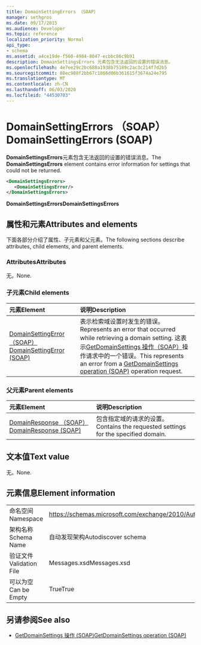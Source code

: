 ```yaml
---
title: DomainSettingErrors （SOAP）
manager: sethgros
ms.date: 09/17/2015
ms.audience: Developer
ms.topic: reference
localization_priority: Normal
api_type:
- schema
ms.assetid: a4ce19de-f560-4984-8047-ecbbc86c9b91
description: DomainSettingsErrors 元素包含无法返回的设置的错误消息。
ms.openlocfilehash: 4e7ee29c2bc680a1938b75189c2ac3c214f7d2b5
ms.sourcegitcommit: 88ec988f2bb67c1866d06b361615f3674a24e795
ms.translationtype: MT
ms.contentlocale: zh-CN
ms.lasthandoff: 06/03/2020
ms.locfileid: "44530703"
---
```

# <a name="domainsettingerrors-soap"></a><span data-ttu-id="c2632-103">DomainSettingErrors （SOAP）</span><span class="sxs-lookup"><span data-stu-id="c2632-103">DomainSettingErrors (SOAP)</span></span>

<span data-ttu-id="c2632-104">**DomainSettingsErrors**元素包含无法返回的设置的错误消息。</span><span class="sxs-lookup"><span data-stu-id="c2632-104">The **DomainSettingsErrors** element contains error information for settings that could not be returned.</span></span> 
  
```XML
<DomainSettingsErrors>
   <DomainSettingsError/>
</DomainSettingsErrors>
```

 <span data-ttu-id="c2632-105">**DomainSettingsErrors**</span><span class="sxs-lookup"><span data-stu-id="c2632-105">**DomainSettingsErrors**</span></span>
## <a name="attributes-and-elements"></a><span data-ttu-id="c2632-106">属性和元素</span><span class="sxs-lookup"><span data-stu-id="c2632-106">Attributes and elements</span></span>

<span data-ttu-id="c2632-107">下面各部分介绍了属性、子元素和父元素。</span><span class="sxs-lookup"><span data-stu-id="c2632-107">The following sections describe attributes, child elements, and parent elements.</span></span>
  
### <a name="attributes"></a><span data-ttu-id="c2632-108">Attributes</span><span class="sxs-lookup"><span data-stu-id="c2632-108">Attributes</span></span>

<span data-ttu-id="c2632-109">无。</span><span class="sxs-lookup"><span data-stu-id="c2632-109">None.</span></span>
  
### <a name="child-elements"></a><span data-ttu-id="c2632-110">子元素</span><span class="sxs-lookup"><span data-stu-id="c2632-110">Child elements</span></span>

|<span data-ttu-id="c2632-111">**元素**</span><span class="sxs-lookup"><span data-stu-id="c2632-111">**Element**</span></span>|<span data-ttu-id="c2632-112">**说明**</span><span class="sxs-lookup"><span data-stu-id="c2632-112">**Description**</span></span>|
|:-----|:-----|
|[<span data-ttu-id="c2632-113">DomainSettingError （SOAP）</span><span class="sxs-lookup"><span data-stu-id="c2632-113">DomainSettingError (SOAP)</span></span>](domainsettingerror-soap.md) <br/> |<span data-ttu-id="c2632-114">表示检索域设置时发生的错误。</span><span class="sxs-lookup"><span data-stu-id="c2632-114">Represents an error that occurred while retrieving a domain setting.</span></span> <span data-ttu-id="c2632-115">这表示[GetDomainSettings 操作（SOAP）](getdomainsettings-operation-soap.md)操作请求中的一个错误。</span><span class="sxs-lookup"><span data-stu-id="c2632-115">This represents an error from a [GetDomainSettings operation (SOAP)](getdomainsettings-operation-soap.md) operation request.</span></span>  <br/> |
   
### <a name="parent-elements"></a><span data-ttu-id="c2632-116">父元素</span><span class="sxs-lookup"><span data-stu-id="c2632-116">Parent elements</span></span>

|<span data-ttu-id="c2632-117">**元素**</span><span class="sxs-lookup"><span data-stu-id="c2632-117">**Element**</span></span>|<span data-ttu-id="c2632-118">**说明**</span><span class="sxs-lookup"><span data-stu-id="c2632-118">**Description**</span></span>|
|:-----|:-----|
|[<span data-ttu-id="c2632-119">DomainResponse （SOAP）</span><span class="sxs-lookup"><span data-stu-id="c2632-119">DomainResponse (SOAP)</span></span>](domainresponse-soap.md) <br/> |<span data-ttu-id="c2632-120">包含指定域的请求的设置。</span><span class="sxs-lookup"><span data-stu-id="c2632-120">Contains the requested settings for the specified domain.</span></span>  <br/> |
   
## <a name="text-value"></a><span data-ttu-id="c2632-121">文本值</span><span class="sxs-lookup"><span data-stu-id="c2632-121">Text value</span></span>

<span data-ttu-id="c2632-122">无。</span><span class="sxs-lookup"><span data-stu-id="c2632-122">None.</span></span>
  
## <a name="element-information"></a><span data-ttu-id="c2632-123">元素信息</span><span class="sxs-lookup"><span data-stu-id="c2632-123">Element information</span></span>

|||
|:-----|:-----|
|<span data-ttu-id="c2632-124">命名空间</span><span class="sxs-lookup"><span data-stu-id="c2632-124">Namespace</span></span>  <br/> |https://schemas.microsoft.com/exchange/2010/Autodiscover  <br/> |
|<span data-ttu-id="c2632-125">架构名称</span><span class="sxs-lookup"><span data-stu-id="c2632-125">Schema Name</span></span>  <br/> |<span data-ttu-id="c2632-126">自动发现架构</span><span class="sxs-lookup"><span data-stu-id="c2632-126">Autodiscover schema</span></span>  <br/> |
|<span data-ttu-id="c2632-127">验证文件</span><span class="sxs-lookup"><span data-stu-id="c2632-127">Validation File</span></span>  <br/> |<span data-ttu-id="c2632-128">Messages.xsd</span><span class="sxs-lookup"><span data-stu-id="c2632-128">Messages.xsd</span></span>  <br/> |
|<span data-ttu-id="c2632-129">可以为空</span><span class="sxs-lookup"><span data-stu-id="c2632-129">Can be Empty</span></span>  <br/> |<span data-ttu-id="c2632-130">True</span><span class="sxs-lookup"><span data-stu-id="c2632-130">True</span></span>  <br/> |
   
## <a name="see-also"></a><span data-ttu-id="c2632-131">另请参阅</span><span class="sxs-lookup"><span data-stu-id="c2632-131">See also</span></span>

- [<span data-ttu-id="c2632-132">GetDomainSettings 操作 (SOAP)</span><span class="sxs-lookup"><span data-stu-id="c2632-132">GetDomainSettings operation (SOAP)</span></span>](getdomainsettings-operation-soap.md)


